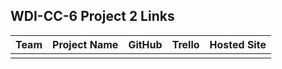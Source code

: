 ## WDI-CC-6 Project 2 Links

| Team | Project Name | GitHub | Trello | Hosted Site |
|---|:---:|:---:|:---:|:---:|
|||||




